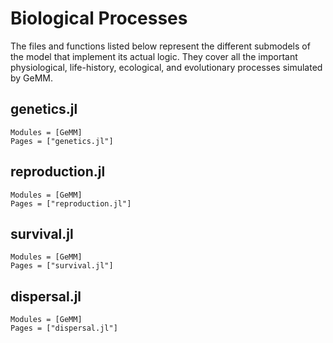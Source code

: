 # Biological Processes

The files and functions listed below represent the different submodels of the model
that implement its actual logic. They cover all the important physiological,
life-history, ecological, and evolutionary processes simulated by GeMM.

## genetics.jl

```@autodocs
Modules = [GeMM]
Pages = ["genetics.jl"]
```

## reproduction.jl

```@autodocs
Modules = [GeMM]
Pages = ["reproduction.jl"]
```

## survival.jl

```@autodocs
Modules = [GeMM]
Pages = ["survival.jl"]
```

## dispersal.jl

```@autodocs
Modules = [GeMM]
Pages = ["dispersal.jl"]
```
